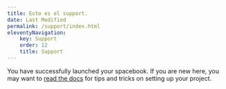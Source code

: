```yaml
---
title: Esto es el support.
date: Last Modified
permalink: /support/index.html
eleventyNavigation:
    key: Support
    order: 12
    title: Support
---
```

You have successfully launched your spacebook. If you are new here, you may want to [read the docs](https://spacebook.app/) for tips and tricks on setting up your project.



 